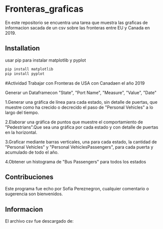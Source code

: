 # Fronteras_graficas

En este repositorio se encuentra una tarea que muestra las graficas de informacion sacada de un csv sobre las fronteras entre EU y Canada en 2019.

## Installation

usar pip para instalar matplotlib y pyplot

```bash
pip install matplotlib
pip install pyplot
```

#Actividad
Trabajar con Fronteras de USA con Canadaen el año 2019

Generar un Dataframecon "State", "Port Name", "Measure", "Value", "Date"

1.Generar una gráfica de línea para cada estado, sin detalle de puertas, que muestre como ha crecido o decrecido el paso de "Personal Vehicles" a lo largo del tiempo.

2.Elaborar una gráfica de puntos que muestre el comportamiento de "Pedestrians".Que sea una gráfica por cada estado y con detalle de puertas en la horizontal.

3.Graficar mediante barras verticales, una para cada estado, la cantidad de "Personal Vehicles" y "Personal VehiclesPassengers", para cada puerta y acumulado de todo el año.

4.Obtener un histograma de "Bus Passengers" para todos los estados

## Contribuciones
Este programa fue echo por Sofia Pereznegron, cualquier comentario o sugerencia son bienvenidos.

## Informacion
El archivo csv fue descargado de: 
